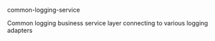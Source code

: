 common-logging-service

Common logging business service layer connecting to various logging adapters
